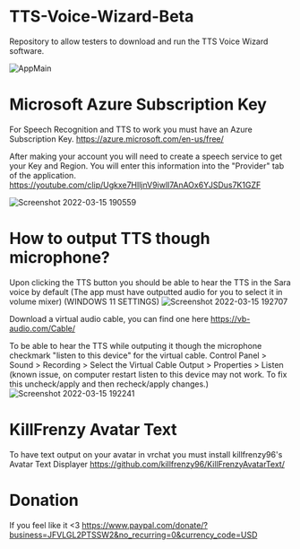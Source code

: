 # TTS-Voice-Wizard-Beta
Repository to allow testers to download and run the TTS Voice Wizard software.

![AppMain](https://user-images.githubusercontent.com/101527472/158492198-deabcf22-e5a7-4b7c-a12a-b741897e8d83.jpg)

# Microsoft Azure Subscription Key
For Speech Recognition and TTS to work you must have an Azure Subscription Key.
https://azure.microsoft.com/en-us/free/

After making your account you will need to create a speech service to get your Key and Region. You will enter this information into the "Provider" tab of the application.
https://youtube.com/clip/Ugkxe7HlljnV9iwlI7AnAOx6YJSDus7K1GZF


![Screenshot 2022-03-15 190559](https://user-images.githubusercontent.com/101527472/158492227-f704aaef-4077-413d-9f9d-a48c6183df0d.jpg)

# How to output TTS though microphone?
Upon clicking the TTS button you should be able to hear the TTS in the Sara voice by default (The app must have outputted audio for you to select it in volume mixer)
(WINDOWS 11 SETTINGS)
![Screenshot 2022-03-15 192707](https://user-images.githubusercontent.com/101527472/158493678-def6648a-02ea-480f-88ab-5666c59a0442.jpg)



Download a virtual audio cable, you can find one here https://vb-audio.com/Cable/


To be able to hear the TTS while outputing it though the microphone checkmark "listen to this device" for the virtual cable.
Control Panel > Sound > Recording > Select the Virtual Cable Output > Properties > Listen
(known issue, on computer restart listen to this device may not work. To fix this uncheck/apply and then recheck/apply changes.)
![Screenshot 2022-03-15 192241](https://user-images.githubusercontent.com/101527472/158493212-8b1db84b-bf10-45ae-bca4-71c858113bb9.jpg)


# KillFrenzy Avatar Text
To have text output on your avatar in vrchat you must install killfrenzy96's Avatar Text Displayer
https://github.com/killfrenzy96/KillFrenzyAvatarText/

# Donation
If you feel like it <3
https://www.paypal.com/donate/?business=JFVLGL2PTSSW2&no_recurring=0&currency_code=USD
